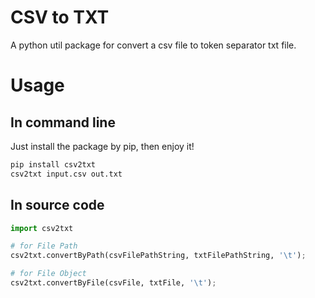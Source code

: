 # CSV to TXT 

A python util package for convert a csv file to token separator txt file.

# Usage

## In command line

Just install the package by pip, then enjoy it!

```bash
pip install csv2txt
csv2txt input.csv out.txt
```

## In source code 

```python
import csv2txt

# for File Path
csv2txt.convertByPath(csvFilePathString, txtFilePathString, '\t');

# for File Object
csv2txt.convertByFile(csvFile, txtFile, '\t');
```

